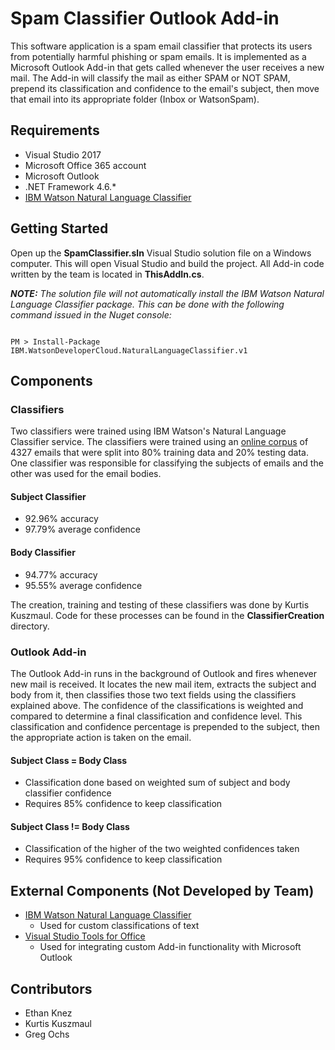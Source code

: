 # Spam Classifier Outlook Add-in
This software application is a spam email classifier that protects its users from potentially harmful phishing or spam emails. It is implemented as a Microsoft Outlook Add-in that gets called whenever the user receives a new mail. The Add-in will classify the mail as either SPAM or NOT SPAM, prepend its classification and confidence to the email's subject, then move that email into its appropriate folder (Inbox or WatsonSpam).

## Requirements
* Visual Studio 2017
* Microsoft Office 365 account
* Microsoft Outlook
* .NET Framework 4.6.*
* [IBM Watson Natural Language Classifier](https://github.com/watson-developer-cloud/dotnet-standard-sdk/tree/development/src/IBM.WatsonDeveloperCloud.NaturalLanguageClassifier.v1)

## Getting Started
Open up the __SpamClassifier.sln__ Visual Studio solution file on a Windows computer. This will open Visual Studio and build the project. All Add-in code written by the team is located in __ThisAddIn.cs__.

_**NOTE:** The solution file will not automatically install the IBM Watson Natural Language Classifier package. This can be done with the following command issued in the Nuget console:_
```

PM > Install-Package IBM.WatsonDeveloperCloud.NaturalLanguageClassifier.v1

```
## Components

### Classifiers
Two classifiers were trained using IBM Watson's Natural Language Classifier service. The classifiers were trained using an [online corpus](http://www.csmining.org/index.php/spam-email-datasets-.html) of 4327 emails that were split into 80% training data and 20% testing data. One classifier was responsible for classifying the subjects of emails and the other was used for the email bodies.

#### Subject Classifier
* 92.96% accuracy
* 97.79% average confidence

#### Body Classifier
* 94.77% accuracy
* 95.55% average confidence

The creation, training and testing of these classifiers was done by Kurtis Kuszmaul. Code for these processes can be found in the __ClassifierCreation__ directory.

### Outlook Add-in
The Outlook Add-in runs in the background of Outlook and fires whenever new mail is received. It locates the new mail item, extracts the subject and body from it, then classifies those two text fields using the classifiers explained above. The confidence of the classifications is weighted and compared to determine a final classification and confidence level. This classification and confidence percentage is prepended to the subject, then the appropriate action is taken on the email.

#### Subject Class = Body Class
* Classification done based on weighted sum of subject and body classifier confidence
* Requires 85% confidence to keep classification

#### Subject Class != Body Class
* Classification of the higher of the two weighted confidences taken
* Requires 95% confidence to keep classification

## External Components (Not Developed by Team)
* [IBM Watson Natural Language Classifier](https://github.com/watson-developer-cloud/dotnet-standard-sdk/tree/development/src/IBM.WatsonDeveloperCloud.NaturalLanguageClassifier.v1)
  * Used for custom classifications of text
* [Visual Studio Tools for Office](https://docs.microsoft.com/en-us/visualstudio/vsto/programming-vsto-add-ins)
  * Used for integrating custom Add-in functionality with Microsoft Outlook

## Contributors
* Ethan Knez
* Kurtis Kuszmaul
* Greg Ochs

